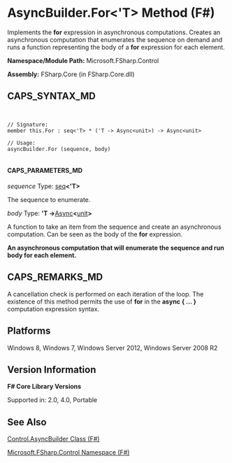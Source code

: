 # AsyncBuilder.For<'T> Method (F#)

Implements the **for** expression in asynchronous computations. Creates an asynchronous computation that enumerates the sequence on demand and runs a function representing the body of a **for** expression for each element.

**Namespace/Module Path:** Microsoft.FSharp.Control

**Assembly:** FSharp.Core (in FSharp.Core.dll)


## CAPS_SYNTAX_MD



```


// Signature:
member this.For : seq<'T> * ('T -> Async<unit>) -> Async<unit>

// Usage:
asyncBuilder.For (sequence, body)


```



#### CAPS_PARAMETERS_MD
*sequence*
Type: [seq](http://msdn.microsoft.com/en-us/library/2f0c87c6-8a0d-4d33-92a6-10d1d037ce75)**&lt;'T&gt;**


The sequence to enumerate.


*body*
Type: **'T -&gt;**[Async](http://msdn.microsoft.com/en-us/library/e0b28ea2-dea5-4021-b2b9-d7d4761babde)**&lt;**[unit](http://msdn.microsoft.com/en-us/library/00b837c2-6c8a-483a-87d3-0479c64037a7)**&gt;**


A function to take an item from the sequence and create an asynchronous computation. Can be seen as the body of the **for** expression.



**An asynchronous computation that will enumerate the sequence and run body for each element.**
## CAPS_REMARKS_MD
A cancellation check is performed on each iteration of the loop. The existence of this method permits the use of **for** in the **async { ... }** computation expression syntax.


## Platforms
Windows 8, Windows 7, Windows Server 2012, Windows Server 2008 R2


## Version Information
**F# Core Library Versions**

Supported in: 2.0, 4.0, Portable




## See Also
[Control.AsyncBuilder Class &#40;F&#35;&#41;](Control.AsyncBuilder+Class+%28F%23%29.md)

[Microsoft.FSharp.Control Namespace &#40;F&#35;&#41;](Microsoft.FSharp.Control+Namespace+%28F%23%29.md)

